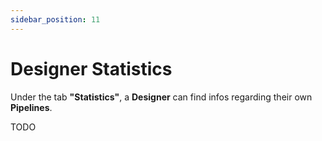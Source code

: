 ```yaml
---
sidebar_position: 11
---
```


# Designer Statistics

Under the tab **"Statistics"**, a **Designer** can find infos regarding their own **Pipelines**.

TODO
